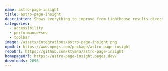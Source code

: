 ```yaml
---
name: astro-page-insight
title: astro-page-insight
description: Shows everything to improve from Lighthouse results directly on the page.
categories:
  - accessibility
  - performance+seo
  - toolbar
image: /assets/integrations/astro-page-insight.png
npmUrl: https://www.npmjs.com/package/astro-page-insight
repoUrl: https://github.com/ktym4a/astro-page-insight
homepageUrl: https://astro-page-insight.pages.dev/
downloads: 2696
---
```

